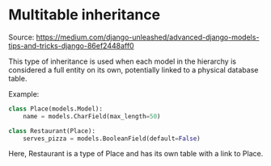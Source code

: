 # Multitable inheritance

Source: https://medium.com/django-unleashed/advanced-django-models-tips-and-tricks-django-86ef2448aff0

This type of inheritance is used when each model in the hierarchy is considered a full entity on its own, potentially linked to a physical database table.

Example:
```python
class Place(models.Model):
    name = models.CharField(max_length=50)

class Restaurant(Place):
    serves_pizza = models.BooleanField(default=False)
```



Here, Restaurant is a type of Place and has its own table with a link to Place.